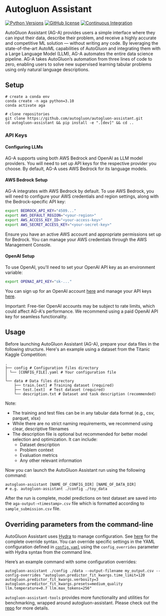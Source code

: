 # Autogluon Assistant

[![Python Versions](https://img.shields.io/badge/python-3.8%20%7C%203.9%20%7C%203.10%20%7C%203.11-blue)](https://pypi.org/project/autogluon-assistant/)
[![GitHub license](https://img.shields.io/badge/License-Apache_2.0-blue.svg)](./LICENSE)
[![Continuous Integration](https://github.com/autogluon/autogluon-assistant/actions/workflows/lint.yml/badge.svg)](https://github.com/autogluon/autogluon-assistant/actions/workflows/lint.yml)

AutoGluon Assistant (AG-A) provides users a simple interface where they can input their data, describe their problem, and receive a highly accurate and competitive ML solution — without writing any code. By leveraging the state-of-the-art AutoML capabilities of AutoGluon and integrating them with a Large Language Model (LLM), AG-A automates the entire data science pipeline. AG-A takes AutoGluon’s automation from three lines of code to zero, enabling users to solve new supervised learning tabular problems using only natural language descriptions.

## Setup

```
# create a conda env
conda create -n aga python=3.10
conda activate aga

# clone repositories
git clone https://github.com/autogluon/autogluon-assistant.git
cd autogluon-assistant && pip install -e ".[dev]" && cd ..
```


### API Keys

#### Configuring LLMs
AG-A supports using both AWS Bedrock and OpenAI as LLM model providers. You will need to set up API keys for the respective provider you choose. By default, AG-A uses AWS Bedrock for its language models.

#### AWS Bedrock Setup
AG-A integrates with AWS Bedrock by default. To use AWS Bedrock, you will need to configure your AWS credentials and region settings, along with the Bedrock-specific API key:

```bash
export BEDROCK_API_KEY="4509..."
export AWS_DEFAULT_REGION="<your-region>"
export AWS_ACCESS_KEY_ID="<your-access-key>"
export AWS_SECRET_ACCESS_KEY="<your-secret-key>"
```

Ensure you have an active AWS account and appropriate permissions set up for Bedrock. You can manage your AWS credentials through the AWS Management Console.


#### OpenAI Setup
To use OpenAI, you'll need to set your OpenAI API key as an environment variable:

```bash
export OPENAI_API_KEY="sk-..."
```

You can sign up for an OpenAI account [here](https://platform.openai.com/) and manage your API keys [here](https://platform.openai.com/account/api-keys).

Important: Free-tier OpenAI accounts may be subject to rate limits, which could affect AG-A's performance. We recommend using a paid OpenAI API key for seamless functionality.


## Usage
Before launching AutoGluon Assistant (AG-A), prepare your data files in the following structure. Here's an example using a dataset from the Titanic Kaggle Competition:
```
.
├── config # Configuration files directory
│ └── [CONFIG_FILE].yaml # Your configuration file
│
└── data # Data files directory
    ├── train.[ext] # Training dataset (required)
    ├── test.[ext]  # Test dataset (required)
    └── description.txt # Dataset and task description (recommended)
```
Note:
- The training and test files can be in any tabular data format (e.g., csv, parquet, xlsx)
- While there are no strict naming requirements, we recommend using clear, descriptive filenames
- The description file is optional but recommended for better model selection and optimization. It can include:
  - Dataset description
  - Problem context
  - Evaluation metrics
  - Any other relevant information

Now you can launch the AutoGluon Assistant run using the following command:
```
autogluon-assistant [NAME_OF_CONFIG_DIR] [NAME_OF_DATA_DIR]
# e.g. autogluon-assistant ./config ./toy_data
```

After the run is complete, model predictions on test dataset are saved into the `aga-output-<timestamp>.csv` file which is formatted according to `sample_submission.csv` file.

## Overriding parameters from the command-line
AutoGluon Assistant uses [Hydra](https://hydra.cc) to manage configuration. See [here](https://hydra.cc/docs/advanced/override_grammar/basic/) for the complete override syntax.
You can override specific settings in the YAML configuration defined in [`config.yaml`](https://github.com/autogluon/autogluon-assistant/blob/main/config/config.yaml) using
the `config_overrides` parameter with Hydra syntax from the command line.

Here’s an example command with some configuration overrides:
```
autogluon-assistant ./config ./data --output-filename my_output.csv --config-overrides "autogluon.predictor_fit_kwargs.time_limit=120 autogluon.predictor_fit_kwargs.verbosity=3 autogluon.predictor_fit_kwargs.presets=medium_quality llm.temperature=0.7 llm.max_tokens=256"
```

`autogluon-assistant-tools` provides more functionality and utilities for benchmarking, wrapped around autogluon-assistant. Please check out the [repo](https://github.com/autogluon/autogluon-assistant-tools/) for more details.

